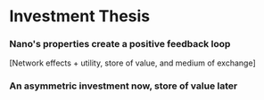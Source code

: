 # Investment Thesis

### Nano's properties create a positive feedback loop

[Network effects + utility, store of value, and medium of exchange]

### An asymmetric investment now, store of value later
